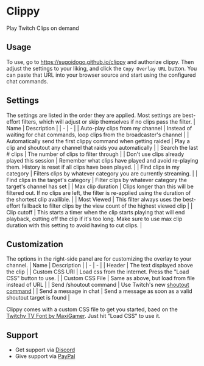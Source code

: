 # Clippy
Play Twitch Clips on demand
## Usage
To use, go to https://sugoidogo.github.io/clippy and authorize clippy.
Then adjust the settings to your liking, and click the `Copy Overlay URL` button.
You can paste that URL into your browser source and start using the configured chat commands.
## Settings
The settings are listed in the order they are applied.
Most settings are best-effort filters, which will adjust or skip themselves if no clips pass the filter.
| Name | Description |
|   -  |   -   |
| Auto-play clips from my channel | Instead of waiting for chat commands, loop clips from the broadcaster's channel |
| Automatically send the first clippy command when getting raided | Play a clip and shoutout any channel that raids you automatically |
| Search the last # clips | The number of clips to filter through |
| Don't use clips already played this session | Remember what clips have played and avoid re-playing them. History is reset if all clips have been played. |
| Find clips in my category | Filters clips by whatever category you are currently streaming. |
| Find clips in the target's category | Filter clips by whatever category the target's channel has set |
| Max clip duration  | Clips longer than this will be filtered out. If no clips are left, the filter is re-applied using the duration of the shortest clip availible. |
| Most Viewed  | This filter always uses the best-effort fallback to filter clips by the view count of the highest viewed clip |
| Clip cutoff | This starts a timer when the clip starts playing that will end playback, cutting off the clip if it's too long. Make sure to use max clip duration with this setting to avoid having to cut clips. |
## Customization
The options in the right-side panel are for customizing the overlay to your channel.
| Name | Description |
| - | - |
| Header | The text displayed above the clip |
| Custom CSS URI | Load css from the internet. Press the "Load CSS" button to use. |
| Custom CSS File | Same as above, but load from file instead of URL |
| Send /shoutout command | Use Twitch's new [shoutout command](https://help.twitch.tv/s/article/shoutouts) |
| Send a message in chat | Send a message as soon as a valid shoutout target is found |

Clippy comes with a custom CSS file to get you started, baed on the [Twitchy TV Font by MaxiGamer](https://www.deviantart.com/maxigamer/art/Twitchy-TV-FONT-594450410). Just hit "Load CSS" to use it.
## Support
- Get support via [Discord](https://discord.gg/PbGT9tVWTC)
- Give support via [PayPal](https://paypal.me/SugoiDogo)
